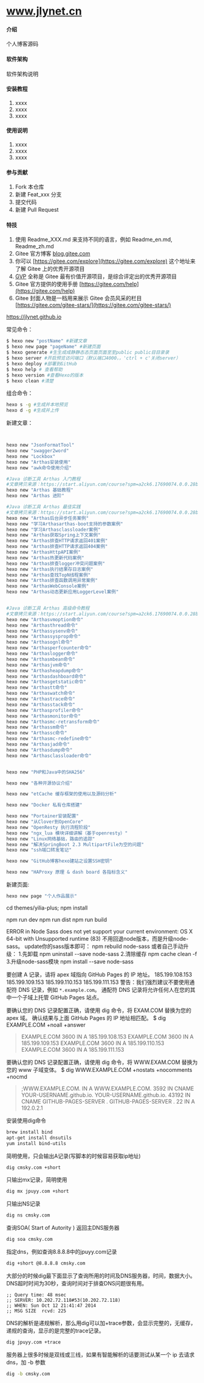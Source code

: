 # www.jlynet.cn

#### 介绍

个人博客源码

#### 软件架构

软件架构说明

#### 安装教程

1. xxxx
2. xxxx
3. xxxx

#### 使用说明

1. xxxx
2. xxxx
3. xxxx

#### 参与贡献

1. Fork 本仓库
2. 新建 Feat_xxx 分支
3. 提交代码
4. 新建 Pull Request

#### 特技

1. 使用 Readme\_XXX.md 来支持不同的语言，例如 Readme\_en.md, Readme\_zh.md
2. Gitee 官方博客 [blog.gitee.com](https://blog.gitee.com)
3. 你可以 [https://gitee.com/explore](https://gitee.com/explore) 这个地址来了解 Gitee 上的优秀开源项目
4. [GVP](https://gitee.com/gvp) 全称是 Gitee 最有价值开源项目，是综合评定出的优秀开源项目
5. Gitee 官方提供的使用手册 [https://gitee.com/help](https://gitee.com/help)
6. Gitee 封面人物是一档用来展示 Gitee 会员风采的栏目 [https://gitee.com/gitee-stars/](https://gitee.com/gitee-stars/)

https://jlynet.github.io


常见命令：

```bash
$ hexo new "postName" #新建⽂章
$ hexo new page "pageName" #新建⻚⾯
$ hexo generate #⽣⽣成成静静态态⻚⾯⻚⾯⾄⾄public public⽬⽬录录
$ hexo server #开启预览访问端⼝（默认端⼝4000，，'ctrl + c'关闭server）
$ hexo deploy #部署到GitHub
$ hexo help # 查看帮助
$ hexo version #查看Hexo的版本
$ hexo clean #清楚
```

组合命令：

```bash
hexo s -g #⽣成并本地预览
hexo d -g #⽣成并上传
```

新建⽂章：

```bash


hexo new "JsonFormatTool" 
hexo new "swagger2word"
hexo new "Lockbox"
hexo new "Arthas安装使用"
hexo new "awk命令使用介绍"

#Java 诊断工具 Arthas 入门教程
#文章拷贝来源：https://start.aliyun.com/course?spm=a2ck6.17690074.0.0.28bc2e7dHTphXs&id=qDlgqpBT
hexo new "Arthas 基础教程"
hexo new "Arthas 进阶"

#Java 诊断工具 Arthas 最佳实践
#文章拷贝来源：https://start.aliyun.com/course?spm=a2ck6.17690074.0.0.28bc2e7dHTphXs&id=PaiFAkJM
hexo new "Arthas后台异步任务案例"
hexo new "学习Arthasarthas-boot支持的参数案例"
hexo new "学习Arthasclassloader案例"
hexo new "Arthas获取Spring上下文案例"
hexo new "Arthas排查HTTP请求返回401案例"
hexo new "Arthas排查HTTP请求返回404案例"
hexo new "ArthasHttpAPI案例"
hexo new "Arthas热更新代码案例"
hexo new "Arthas排查logger冲突问题案例"
hexo new "Arthas执行结果存日志案例"
hexo new "Arthas查找TopN线程案例"
hexo new "Arthas排查函数调用异常案例"
hexo new "ArthasWebConsole案例"
hexo new "Arthas动态更新应用LoggerLevel案例"


#Java 诊断工具 Arthas 高级命令教程
#文章拷贝来源：https://start.aliyun.com/course?spm=a2ck6.17690074.0.0.28bc2e7dHTphXs&id=W52ZYGKJ
hexo new "Arthasvmoption命令"
hexo new "Arthasthread命令"
hexo new "Arthassysenv命令"
hexo new "Arthassysprop命令"
hexo new "Arthasognl命令"
hexo new "Arthasperfcounter命令"
hexo new "Arthaslogger命令"
hexo new "Arthasmbean命令"
hexo new "Arthasjvm命令"
hexo new "Arthasheapdump命令"
hexo new "Arthasdashboard命令"
hexo new "Arthasgetstatic命令"
hexo new "Arthastt命令"
hexo new "Arthaswatch命令"
hexo new "Arthastrace命令"
hexo new "Arthasstack命令"
hexo new "Arthasprofiler命令"
hexo new "Arthasmonitor命令"
hexo new "Arthasmc-retransform命令"
hexo new "Arthassm命令"
hexo new "Arthassc命令"
hexo new "Arthasmc-redefine命令"
hexo new "Arthasjad命令"
hexo new "Arthasdump命令"
hexo new "Arthasclassloader命令"


hexo new "PHP和Java中的SHA256"

hexo new "各种开源协议介绍"

hexo new "etCache 缓存框架的使用以及源码分析"

hexo new "Docker 私有仓库搭建"

hexo new "Portainer安装配置"
hexo new "从Clover到OpenCore"
hexo new "OpenResty 执行流程阶段"
hexo new "ngx_lua 模块详细讲解（基于openresty）"
hexo new "Linux网络基础，路由的追踪"
hexo new "解决SpringBoot 2.3 MultipartFile为空的问题"
hexo new "ssh端口转发笔记"

hexo new "GitHub博客hexo建站之设置SSH密钥"

hexo new "HAProxy 原理 & dash board 各指标含义"
```

新建⻚⾯:

```bash
hexo new page "个人作品展示"
```

cd themes/yilia-plus;
npm install

npm run dev
npm run dist
npm run build

ERROR in Node Sass does not yet support your current environment: OS X 64-bit with Unsupported runtime (83)
不用回退node版本，而是升级node-sass。
update你的sass版本即可：
npm rebuild node-sass
或者自己手动升级：
1.先卸载
npm uninstall --save node-sass
2.清除缓存
npm cache clean -f
3.升级node-sass模块
npm install --save node-sass

要创建 A 记录，请将 apex 域指向 GitHub Pages 的 IP 地址。
185.199.108.153
185.199.109.153
185.199.110.153
185.199.111.153
警告：我们强烈建议不要使用通配符 DNS 记录，例如 `*.example.com`。 通配符 DNS 记录将允许任何人在您的其中一个子域上托管 GitHub Pages 站点。

要确认您的 DNS 记录配置正确，请使用 dig 命令，将 EXAM.COM 替换为您的 apex 域。 确认结果与上面 GitHub Pages 的 IP 地址相匹配。
$ dig EXAMPLE.COM +noall +answer

> EXAMPLE.COM     3600    IN A     185.199.108.153
> EXAMPLE.COM     3600    IN A     185.199.109.153
> EXAMPLE.COM     3600    IN A     185.199.110.153
> EXAMPLE.COM     3600    IN A     185.199.111.153

要确认您的 DNS 记录配置正确，请使用 dig 命令，将 WWW.EXAM.COM 替换为您的 www 子域变体。
$ dig WWW.EXAMPLE.COM +nostats +nocomments +nocmd

> ;WWW.EXAMPLE.COM.                     IN      A
> WWW.EXAMPLE.COM.              3592    IN      CNAME   YOUR-USERNAME.github.io.
> YOUR-USERNAME.github.io.      43192   IN      CNAME    GITHUB-PAGES-SERVER .
> GITHUB-PAGES-SERVER .         22      IN      A       192.0.2.1

安装使用dig命令

```bash
brew install bind
apt-get install dnsutils
yum install bind-utils
```

简明使用，只会输出A记录(写脚本的时候容易获取ip地址)

```bash
dig cmsky.com +short
```

只输出mx记录，简明使用

```bash
dig mx jpuyy.com +short
```

只输出NS记录

```bash
dig ns cmsky.com
```

查询SOA( Start of Autority ) 返回主DNS服务器

```bash
dig soa cmsky.com
```

指定dns，例如查询8.8.8.8中的jpuyy.com记录

```bash
dig +short @8.8.8.8 cmsky.com
```

大部分的时候dig最下面显示了查询所用的时间及DNS服务器，时间，数据大小。DNS超时时间为30秒，查询时间对于排查DNS问题很有用。

```
;; Query time: 48 msec
;; SERVER: 10.202.72.118#53(10.202.72.118)
;; WHEN: Sun Oct 12 21:41:47 2014
;; MSG SIZE  rcvd: 225
```

DNS的解析是递规解析，那么用dig可以加+trace参数，会显示完整的，无缓存，递规的查询，显示的是完整的trace记录。

```bash
dig jpuyy.com +trace
```

服务器上很多时候是双线或三线，如果有智能解析的话要测试从某一个 ip 去请求 dns，加 -b 参数

```bash
dig -b cmsky.com
```
